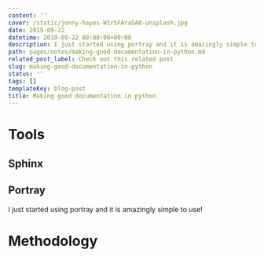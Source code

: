 ```yaml
---
content: ''
cover: /static/jonny-hayes-W1r5FAraSA0-unsplash.jpg
date: 2019-09-22
datetime: 2019-09-22 00:00:00+00:00
description: I just started using portray and it is amazingly simple to use!
path: pages/notes/making-good-documentation-in-python.md
related_post_label: Check out this related post
slug: making-good-documentation-in-python
status: ''
tags: []
templateKey: blog-post
title: Making good documentation in python
---
```


# Tools

## Sphinx

## Portray

I just started using portray and it is amazingly simple to use!

# Methodology